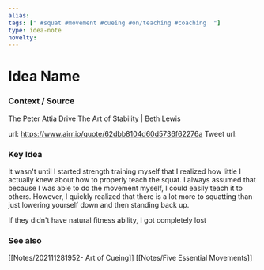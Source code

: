 ```yaml
---
alias: 
tags: [" #squat #movement #cueing #on/teaching #coaching  "]
type: idea-note
novelty: 
---
```

# Idea Name

### Context / Source
The Peter Attia Drive
The Art of Stability | Beth Lewis

url: https://www.airr.io/quote/62dbb8104d60d5736f62276a
Tweet url: 

### Key Idea

It wasn't until I started strength training myself that I realized how little I actually knew about how to properly teach the squat. I always assumed that because I was able to do the movement myself, I could easily teach it to others. However, I quickly realized that there is a lot more to squatting than just lowering yourself down and then standing back up.

If they didn't have natural fitness ability, I got completely lost



### See also
[[Notes/202111281952- Art of Cueing]]
[[Notes/Five Essential Movements]]